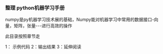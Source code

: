 ### 整理 python机器学习手册

numpy是py机器学习技术展的基础，Numpy能对机器学习中常用的数据接口-向量，矩阵，张量---进行高效的操作


此目录按照章节走

1： 示例代码
2：输出结果
3：延伸阅读